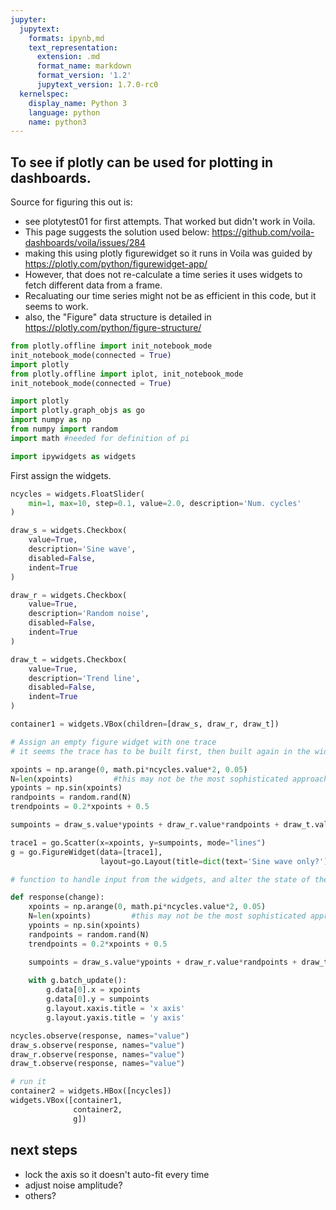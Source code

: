 ```yaml
---
jupyter:
  jupytext:
    formats: ipynb,md
    text_representation:
      extension: .md
      format_name: markdown
      format_version: '1.2'
      jupytext_version: 1.7.0-rc0
  kernelspec:
    display_name: Python 3
    language: python
    name: python3
---
```


## To see if plotly can be used for plotting in dashboards.


Source for figuring this out is: 
* see plotytest01 for first attempts. That worked but didn't work in Voila.
* This page suggests the solution used below: https://github.com/voila-dashboards/voila/issues/284
* making this using plotly figurewidget so it runs in Voila was guided by https://plotly.com/python/figurewidget-app/
* However, that does not re-calculate a time series it uses widgets to fetch different data from a frame. 
* Recaluating our time series might not be as efficient in this code, but it seems to work. 
* also, the "Figure" data structure is detailed in https://plotly.com/python/figure-structure/

```python
from plotly.offline import init_notebook_mode
init_notebook_mode(connected = True)
import plotly
from plotly.offline import iplot, init_notebook_mode
init_notebook_mode(connected = True)

import plotly
import plotly.graph_objs as go
import numpy as np
from numpy import random
import math #needed for definition of pi

import ipywidgets as widgets
```

First assign the widgets.

```python
ncycles = widgets.FloatSlider(
    min=1, max=10, step=0.1, value=2.0, description='Num. cycles'
)

draw_s = widgets.Checkbox(
    value=True,
    description='Sine wave',
    disabled=False,
    indent=True
)

draw_r = widgets.Checkbox(
    value=True,
    description='Random noise',
    disabled=False,
    indent=True
)

draw_t = widgets.Checkbox(
    value=True,
    description='Trend line',
    disabled=False,
    indent=True
) 

container1 = widgets.VBox(children=[draw_s, draw_r, draw_t]) 
```

```python
# Assign an empty figure widget with one trace
# it seems the trace has to be built first, then built again in the widget handling code. 

xpoints = np.arange(0, math.pi*ncycles.value*2, 0.05)
N=len(xpoints)         #this may not be the most sophisticated approach 
ypoints = np.sin(xpoints)
randpoints = random.rand(N)
trendpoints = 0.2*xpoints + 0.5

sumpoints = draw_s.value*ypoints + draw_r.value*randpoints + draw_t.value*trendpoints

trace1 = go.Scatter(x=xpoints, y=sumpoints, mode="lines")
g = go.FigureWidget(data=[trace1], 
                    layout=go.Layout(title=dict(text='Sine wave only?')))


```

```python
# function to handle input from the widgets, and alter the state of the graph

def response(change):   
    xpoints = np.arange(0, math.pi*ncycles.value*2, 0.05)
    N=len(xpoints)         #this may not be the most sophisticated approach 
    ypoints = np.sin(xpoints)
    randpoints = random.rand(N)
    trendpoints = 0.2*xpoints + 0.5

    sumpoints = draw_s.value*ypoints + draw_r.value*randpoints + draw_t.value*trendpoints
    
    with g.batch_update():
        g.data[0].x = xpoints
        g.data[0].y = sumpoints
        g.layout.xaxis.title = 'x axis'
        g.layout.yaxis.title = 'y axis'

ncycles.observe(response, names="value")
draw_s.observe(response, names="value")
draw_r.observe(response, names="value")
draw_t.observe(response, names="value")
```

```python
# run it
container2 = widgets.HBox([ncycles])
widgets.VBox([container1,
              container2,
              g])
```

## next steps
* lock the axis so it doesn't auto-fit every time
* adjust noise amplitude? 
* others? 
